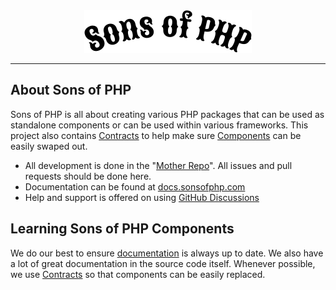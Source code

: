 <div align="center">
  <img src="https://raw.githubusercontent.com/SonsOfPHP/.github/main/assets/top-rocker.png" />
</div>

---

## About Sons of PHP

Sons of PHP is all about creating various PHP packages that can be used as standalone components or can be used within various frameworks. This project also contains [Contracts](https://docs.sonsofphp.com/contracts/) to help make sure [Components](https://docs.sonsofphp.com/components/) can be easily swaped out.

* All development is done in the "[Mother Repo](https://github.com/SonsOfPHP/sonsofphp)". All issues and pull requests should be done here.
* Documentation can be found at [docs.sonsofphp.com](https://docs.sonsofphp.com)
* Help and support is offered on using [GitHub Discussions](https://github.com/orgs/SonsOfPHP/discussions)

## Learning Sons of PHP Components

We do our best to ensure [documentation](https://docs.sonsofphp.com) is always up to date. We also have a lot of great documentation in the source code itself. Whenever possible, we use [Contracts](https://docs.sonsofphp.com/contracts/) so that components can be easily replaced.
